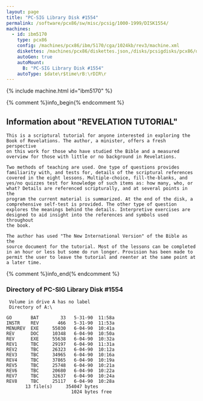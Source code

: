 ```yaml
---
layout: page
title: "PC-SIG Library Disk #1554"
permalink: /software/pcx86/sw/misc/pcsig/1000-1999/DISK1554/
machines:
  - id: ibm5170
    type: pcx86
    config: /machines/pcx86/ibm/5170/cga/1024kb/rev3/machine.xml
    diskettes: /machines/pcx86/diskettes.json,/disks/pcsigdisks/pcx86/diskettes.json
    autoGen: true
    autoMount:
      B: "PC-SIG Library Disk #1554"
    autoType: $date\r$time\rB:\rDIR\r
---
```


{% include machine.html id="ibm5170" %}

{% comment %}info_begin{% endcomment %}

## Information about "REVELATION TUTORIAL"

    This is a scriptural tutorial for anyone interested in exploring the
    Book of Revelations. The author, a minister, offers a fresh perspective
    on this work for those who have studied the Bible and a measured
    overview for those with little or no background in Revelations.
    
    Two methods of teaching are used. One type of questions provides
    familiarity with, and tests for, details of the scriptural references
    covered in the eight lessons. Multiple-choice, fill-the-blanks, and
    yes/no quizzes test for knowledge of such items as: how many, who, or
    what? Details are referenced scripturally, and at several points in the
    program the current material is summarized. At the end of the disk, a
    comprehensive self-test is provided. The other type of question
    explores the meanings behind the details. Interpretive exercises are
    designed to aid insight into the references and symbols used throughout
    the book.
    
    The author has used "The New International Version" of the Bible as the
    source document for the tutorial. Most of the lessons can be completed
    in an hour or less but some do run longer. Provision has been made to
    permit the user to leave the tutorial and reenter at the same point at
    a later time.
{% comment %}info_end{% endcomment %}


### Directory of PC-SIG Library Disk #1554

     Volume in drive A has no label
     Directory of A:\

    GO       BAT        33   5-31-90  11:58a
    INSTR    REV       466   5-31-90  11:53a
    MENUREV  EXE     55030   6-04-90  10:41a
    REV      DOC     10348   6-04-90  10:50a
    REV      EXE     55638   6-04-90  10:32a
    REV1     TBC     29197   6-04-90  11:31a
    REV2     TBC     26323   6-04-90  10:12a
    REV3     TBC     34965   6-04-90  10:16a
    REV4     TBC     37865   6-04-90  10:19a
    REV5     TBC     25748   6-04-90  10:21a
    REV6     TBC     20680   6-04-90  10:22a
    REV7     TBC     32637   6-04-90  10:24a
    REV8     TBC     25117   6-04-90  10:28a
           13 file(s)     354047 bytes
                            1024 bytes free
